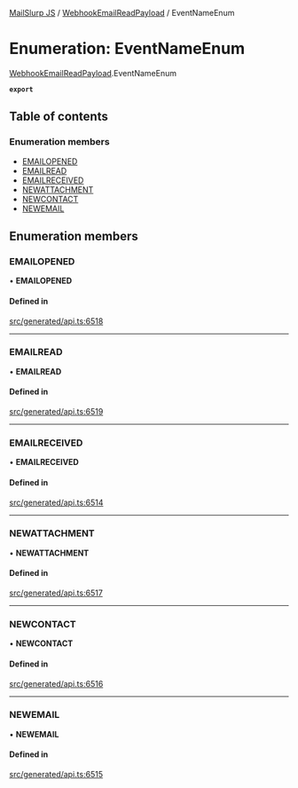 [MailSlurp JS](../README.md) / [WebhookEmailReadPayload](../modules/WebhookEmailReadPayload.md) / EventNameEnum

# Enumeration: EventNameEnum

[WebhookEmailReadPayload](../modules/WebhookEmailReadPayload.md).EventNameEnum

**`export`**

## Table of contents

### Enumeration members

- [EMAILOPENED](WebhookEmailReadPayload.EventNameEnum.md#emailopened)
- [EMAILREAD](WebhookEmailReadPayload.EventNameEnum.md#emailread)
- [EMAILRECEIVED](WebhookEmailReadPayload.EventNameEnum.md#emailreceived)
- [NEWATTACHMENT](WebhookEmailReadPayload.EventNameEnum.md#newattachment)
- [NEWCONTACT](WebhookEmailReadPayload.EventNameEnum.md#newcontact)
- [NEWEMAIL](WebhookEmailReadPayload.EventNameEnum.md#newemail)

## Enumeration members

### EMAILOPENED

• **EMAILOPENED**

#### Defined in

[src/generated/api.ts:6518](https://github.com/mailslurp/mailslurp-client/blob/5a5ba59/src/generated/api.ts#L6518)

___

### EMAILREAD

• **EMAILREAD**

#### Defined in

[src/generated/api.ts:6519](https://github.com/mailslurp/mailslurp-client/blob/5a5ba59/src/generated/api.ts#L6519)

___

### EMAILRECEIVED

• **EMAILRECEIVED**

#### Defined in

[src/generated/api.ts:6514](https://github.com/mailslurp/mailslurp-client/blob/5a5ba59/src/generated/api.ts#L6514)

___

### NEWATTACHMENT

• **NEWATTACHMENT**

#### Defined in

[src/generated/api.ts:6517](https://github.com/mailslurp/mailslurp-client/blob/5a5ba59/src/generated/api.ts#L6517)

___

### NEWCONTACT

• **NEWCONTACT**

#### Defined in

[src/generated/api.ts:6516](https://github.com/mailslurp/mailslurp-client/blob/5a5ba59/src/generated/api.ts#L6516)

___

### NEWEMAIL

• **NEWEMAIL**

#### Defined in

[src/generated/api.ts:6515](https://github.com/mailslurp/mailslurp-client/blob/5a5ba59/src/generated/api.ts#L6515)
